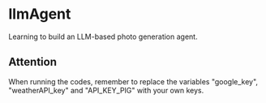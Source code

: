 # llmAgent
Learning to build an LLM-based photo generation agent.

## Attention
When running the codes, remember to replace the variables "google_key", "weatherAPI_key" and "API_KEY_PIG" with your own keys.
